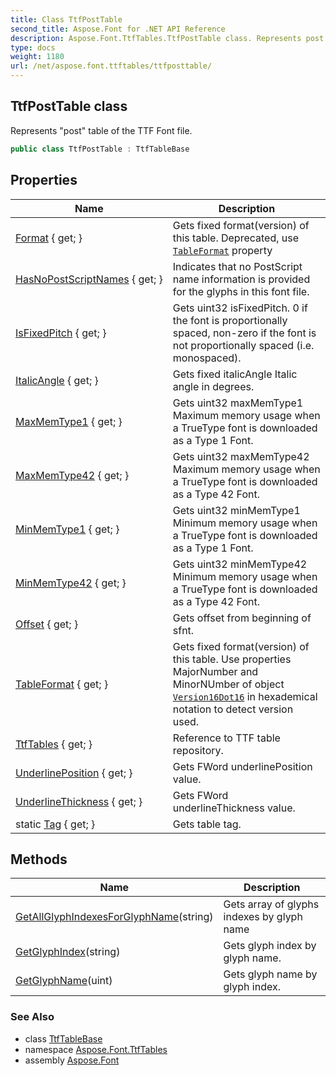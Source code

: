 ```yaml
---
title: Class TtfPostTable
second_title: Aspose.Font for .NET API Reference
description: Aspose.Font.TtfTables.TtfPostTable class. Represents post table of the TTF Font file
type: docs
weight: 1180
url: /net/aspose.font.ttftables/ttfposttable/
---
```

## TtfPostTable class

Represents "post" table of the TTF Font file.

```csharp
public class TtfPostTable : TtfTableBase
```

## Properties

| Name | Description |
| --- | --- |
| [Format](../../aspose.font.ttftables/ttfposttable/format/) { get; } | Gets fixed format(version) of this table. Deprecated, use [`TableFormat`](./tableformat/) property |
| [HasNoPostScriptNames](../../aspose.font.ttftables/ttfposttable/hasnopostscriptnames/) { get; } | Indicates that no PostScript name information is provided for the glyphs in this font file. |
| [IsFixedPitch](../../aspose.font.ttftables/ttfposttable/isfixedpitch/) { get; } | Gets uint32 isFixedPitch. 0 if the font is proportionally spaced, non-zero if the font is not proportionally spaced (i.e. monospaced). |
| [ItalicAngle](../../aspose.font.ttftables/ttfposttable/italicangle/) { get; } | Gets fixed italicAngle Italic angle in degrees. |
| [MaxMemType1](../../aspose.font.ttftables/ttfposttable/maxmemtype1/) { get; } | Gets uint32 maxMemType1 Maximum memory usage when a TrueType font is downloaded as a Type 1 Font. |
| [MaxMemType42](../../aspose.font.ttftables/ttfposttable/maxmemtype42/) { get; } | Gets uint32 maxMemType42 Maximum memory usage when a TrueType font is downloaded as a Type 42 Font. |
| [MinMemType1](../../aspose.font.ttftables/ttfposttable/minmemtype1/) { get; } | Gets uint32 minMemType1 Minimum memory usage when a TrueType font is downloaded as a Type 1 Font. |
| [MinMemType42](../../aspose.font.ttftables/ttfposttable/minmemtype42/) { get; } | Gets uint32 minMemType42 Minimum memory usage when a TrueType font is downloaded as a Type 42 Font. |
| [Offset](../../aspose.font.ttftables/ttftablebase/offset/) { get; } | Gets offset from beginning of sfnt. |
| [TableFormat](../../aspose.font.ttftables/ttfposttable/tableformat/) { get; } | Gets fixed format(version) of this table. Use properties MajorNumber and MinorNUmber of object [`Version16Dot16`](../../aspose.font.ttfcommon/version16dot16/) in hexademical notation to detect version used. |
| [TtfTables](../../aspose.font.ttftables/ttftablebase/ttftables/) { get; } | Reference to TTF table repository. |
| [UnderlinePosition](../../aspose.font.ttftables/ttfposttable/underlineposition/) { get; } | Gets FWord underlinePosition value. |
| [UnderlineThickness](../../aspose.font.ttftables/ttfposttable/underlinethickness/) { get; } | Gets FWord underlineThickness value. |
| static [Tag](../../aspose.font.ttftables/ttfposttable/tag/) { get; } | Gets table tag. |

## Methods

| Name | Description |
| --- | --- |
| [GetAllGlyphIndexesForGlyphName](../../aspose.font.ttftables/ttfposttable/getallglyphindexesforglyphname/)(string) | Gets array of glyphs indexes by glyph name |
| [GetGlyphIndex](../../aspose.font.ttftables/ttfposttable/getglyphindex/)(string) | Gets glyph index by glyph name. |
| [GetGlyphName](../../aspose.font.ttftables/ttfposttable/getglyphname/)(uint) | Gets glyph name by glyph index. |

### See Also

* class [TtfTableBase](../ttftablebase/)
* namespace [Aspose.Font.TtfTables](../../aspose.font.ttftables/)
* assembly [Aspose.Font](../../)


